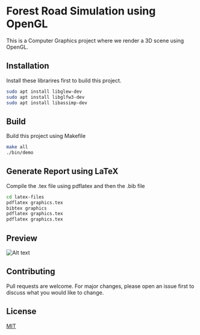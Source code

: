 # Forest Road Simulation using OpenGL

This is a Computer Graphics project where we render a 3D scene using OpenGL.

## Installation

Install these librarires first to build this project.

```bash
sudo apt install libglew-dev
sudo apt install libglfw3-dev
sudo apt install libassimp-dev
```

## Build

Build this project using Makefile

```bash
make all
./bin/demo
```

## Generate Report using LaTeX
Compile the .tex file using pdflatex and then the .bib file

```bash
cd latex-files
pdflatex graphics.tex
bibtex graphics
pdflatex graphics.tex
pdflatex graphics.tex

```

## Preview

![Alt text](https://user-images.githubusercontent.com/34716481/131384373-bcade61c-3444-4031-8d45-5933f2950b2c.png "Forest Road Simulation")

## Contributing
Pull requests are welcome. For major changes, please open an issue first to discuss what you would like to change.


## License
[MIT](https://choosealicense.com/licenses/mit/)